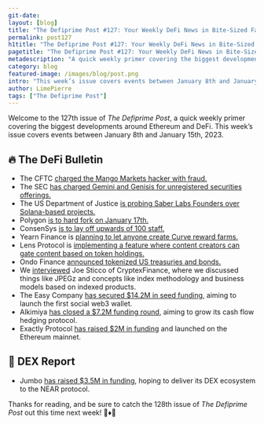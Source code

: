 ```yaml
---
git-date:
layout: [blog]
title: "The Defiprime Post #127: Your Weekly DeFi News in Bite-Sized Fashion"
permalink: post127
h1title: "The Defiprime Post #127: Your Weekly DeFi News in Bite-Sized Fashion"
pagetitle: "The Defiprime Post #127: Your Weekly DeFi News in Bite-Sized Fashion"
metadescription: "A quick weekly primer covering the biggest developments around Ethereum and DeFi. This week’s issue covers events between January 8th and January 15th, 2023"
category: blog
featured-image: /images/blog/post.png
intro: "This week’s issue covers events between January 8th and January 15th, 2023"
author: LimePierre
tags: ["The Defiprime Post"]
---
```


Welcome to the 127th issue of _The Defiprime Post_, a quick weekly primer covering the biggest developments around Ethereum and DeFi. This week’s issue covers events between January 8th and January 15th, 2023.


## 🔥 The DeFi Bulletin

* The CFTC [charged the Mango Markets hacker with fraud.](https://decrypt.co/118732/cftc-charges-mango-markets-hacker)
* The SEC [has charged Gemini and Genisis for unregistered securities offerings.](https://www.theblock.co/post/201805/sec-charges-gemini-and-genesis-for-unregistered-offering)
* The US Department of Justice [is probing Saber Labs Founders over Solana-based projects. ](https://www.coindesk.com/business/2023/01/11/doj-said-to-probe-saber-labs-founders-over-solana-based-defi-stablecoin-projects/)
* Polygon [is to hard fork on January 17th.](https://www.coindesk.com/tech/2023/01/12/polygons-blockchain-to-undergo-hard-fork/)
* ConsenSys [is to lay off upwards of 100 staff.](https://www.coindesk.com/business/2023/01/10/ethereum-software-firm-consensys-to-cut-upwards-of-100-staff-as-crypto-bear-market-takes-another-casualty/)
* Yearn Finance is [planning to let anyone create Curve reward farms.](https://www.coindesk.com/tech/2023/01/10/defi-protocol-yearn-finance-will-now-let-users-farm-curve-rewards/)
* Lens Protocol is [implementing a feature where content creators can gate content based on token holdings.](https://www.theblock.co/post/200859/lens-protocol-now-lets-creators-issue-token-gated-content)
* Ondo Finance [announced tokenized US treasuries and bonds.](https://blog.ondo.finance/announcing-tokenized-us-treasuries-and-bonds/)
* We [interviewed](https://defiprime.com/jpegz-interview-2023) Joe Sticco of CryptexFinance, where we discussed things like JPEGz and concepts like index methodology and business models based on indexed products.
* The Easy Company [has secured $14.2M in seed funding](https://www.nftgators.com/the-easy-company-raises-14-2m-seed-funding-to-launch-worlds-first-social-web3-wallet/), aiming to launch the first social web3 wallet. 
* Alkimiya [has closed a $7.2M funding round](https://www.coindesk.com/business/2023/01/12/alkimiya-raises-72m-funding-round-to-grow-cash-flow-hedging-protocol-for-miners-stakers/), aiming to grow its cash flow hedging protocol.
* Exactly Protocol [has raised $2M in funding](https://medium.com/@exactly_protocol/exactly-protocol-raises-2-million-in-funding-and-launches-on-ethereum-mainnet-with-fixed-and-a60fc650eb65) and launched on the Ethereum mainnet.


## 💱 DEX Report

* Jumbo [has raised $3.5M in funding](https://www.prnewswire.com/news-releases/jumbo-raises-3-5m-to-deliver-its-decentralized-exchange-ecosystem-to-the-near-protocol-301717080.html), hoping to deliver its DEX ecosystem to the NEAR protocol.

Thanks for reading, and be sure to catch the 128th issue of _The Defiprime Post_ out this time next week! 👋♦️👋